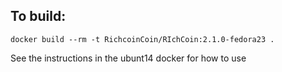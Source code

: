 To build:
---
    docker build --rm -t RichcoinCoin/RIchCoin:2.1.0-fedora23 .

See the instructions in the ubunt14 docker for how to use

